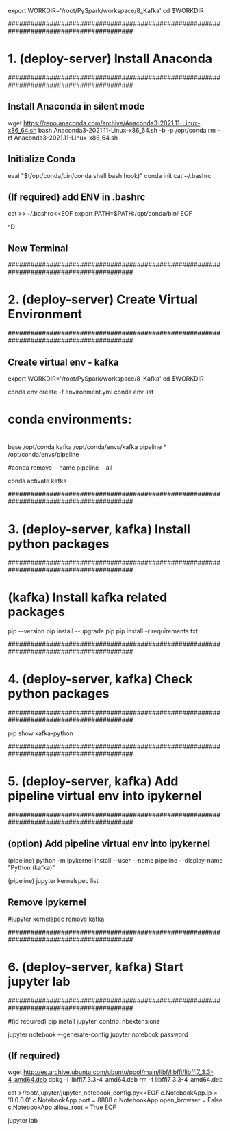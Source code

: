 export WORKDIR='/root/PySpark/workspace/8_Kafka'
cd $WORKDIR

#########################################################################################
# 1. (deploy-server) Install Anaconda
#########################################################################################

## Install Anaconda in silent mode
wget https://repo.anaconda.com/archive/Anaconda3-2021.11-Linux-x86_64.sh
bash Anaconda3-2021.11-Linux-x86_64.sh -b -p /opt/conda
rm -rf Anaconda3-2021.11-Linux-x86_64.sh 

## Initialize Conda
eval "$(/opt/conda/bin/conda shell.bash hook)"
conda init
cat ~/.bashrc

## (If required) add ENV in .bashrc
cat >>~/.bashrc<<EOF
export PATH=$PATH:/opt/conda/bin/
EOF

^D
## New Terminal

#########################################################################################
# 2. (deploy-server) Create Virtual Environment
#########################################################################################

## Create virtual env - kafka
export WORKDIR='/root/PySpark/workspace/8_Kafka'
cd $WORKDIR

conda env create -f environment.yml
conda env list

# conda environments:
#
base                     /opt/conda
kafka                    /opt/conda/envs/kafka
pipeline              *  /opt/conda/envs/pipeline

#conda remove --name pipeline --all

conda activate kafka

#########################################################################################
# 3. (deploy-server, kafka) Install python packages
#########################################################################################

# (kafka) Install kafka related packages

pip --version
pip install --upgrade pip
pip install -r requirements.txt

#########################################################################################
# 4. (deploy-server, kafka) Check python packages
#########################################################################################

pip show kafka-python

#########################################################################################
# 5. (deploy-server, kafka) Add pipeline virtual env into ipykernel
#########################################################################################

## (option) Add pipeline virtual env into ipykernel
(pipeline) python -m ipykernel install --user --name pipeline --display-name "Python (kafka)"

(pipeline) jupyter kernelspec list 

## Remove ipykernel
#jupyter kernelspec remove kafka

#########################################################################################
# 6. (deploy-server, kafka) Start jupyter lab
#########################################################################################

#(id required) pip install jupyter_contrib_nbextensions

jupyter notebook --generate-config
jupyter notebook password

## (If required)
wget http://es.archive.ubuntu.com/ubuntu/pool/main/libf/libffi/libffi7_3.3-4_amd64.deb
dpkg -i libffi7_3.3-4_amd64.deb
rm -f libffi7_3.3-4_amd64.deb

cat >/root/.jupyter/jupyter_notebook_config.py<<EOF
c.NotebookApp.ip = '0.0.0.0'
c.NotebookApp.port = 8888
c.NotebookApp.open_browser = False
c.NotebookApp.allow_root = True
EOF

jupyter lab
